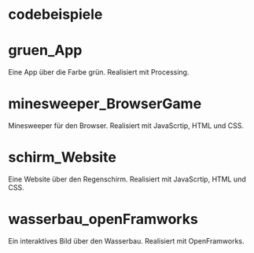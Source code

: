 # codebeispiele

# gruen_App
Eine App über die Farbe grün. Realisiert mit Processing. 

# minesweeper_BrowserGame
Minesweeper für den Browser. Realisiert mit JavaScrtip, HTML und CSS. 

# schirm_Website
Eine Website über den Regenschirm. Realisiert mit JavaScrtip, HTML und CSS.

# wasserbau_openFramworks
Ein interaktives Bild über den Wasserbau. Realisiert mit OpenFramworks.
